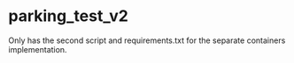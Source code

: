 # parking_test_v2

Only has the second script and requirements.txt for the separate containers implementation.

